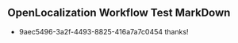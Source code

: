 ## OpenLocalization Workflow Test MarkDown
* 9aec5496-3a2f-4493-8825-416a7a7c0454 
thanks!<!--HONumber=Mar16_HO2-->
